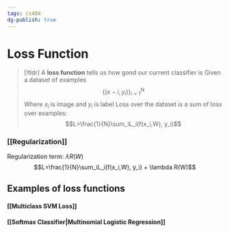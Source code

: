 ```yaml
---
tags: cs484
dg-publish: true
---
```

# Loss Function

> [!tldr] A **loss function** tells us how good our current classifier is
> Given a dataset of examples
> $$\{(x-i,y_i)\}^{N}_{i=1}$$
> Where $x_i$ is image and $y_i$ is label
> Loss over the dataset is a sum of loss over examples:
> $$L=\frac{1}{N}\sum_iL_i(f(x_i,W), y_i)$$

### [[Regularization]]
Regularization term: $\lambda R(W)$
$$L=\frac{1}{N}\sum_iL_i(f(x_i,W), y_i) + \lambda R(W)$$

## Examples of loss functions
#### [[Multiclass SVM Loss]]
#### [[Softmax Classifier|Multinomial Logistic Regression]]


